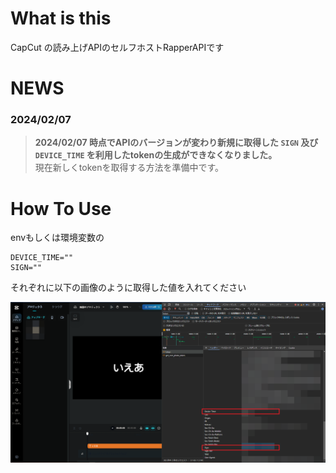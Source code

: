 # What is this
CapCut の読み上げAPIのセルフホストRapperAPIです

# NEWS
### 2024/02/07
> **2024/02/07 時点でAPIのバージョンが変わり新規に取得した `SIGN` 及び `DEVICE_TIME` を利用したtokenの生成ができなくなりました。** <br>
現在新しくtokenを取得する方法を準備中です。

# How To Use
envもしくは環境変数の

```
DEVICE_TIME=""
SIGN=""
```
それぞれに以下の画像のように取得した値を入れてください

![Test Image](/image/capcut.png)